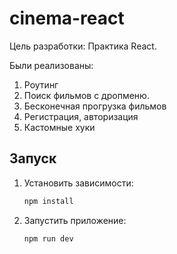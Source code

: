 # cinema-react

Цель разработки: Практика React.

Были реализованы: 
  1. Роутинг
  2. Поиск фильмов с дропменю.
  3. Бесконечная прогрузка фильмов
  4. Регистрация, авторизация
  5. Кастомные хуки

## Запуск

1. Установить зависимости:

    ```bash
    npm install
    ```

2. Запустить приложение:

    ```bash
    npm run dev
    ```
